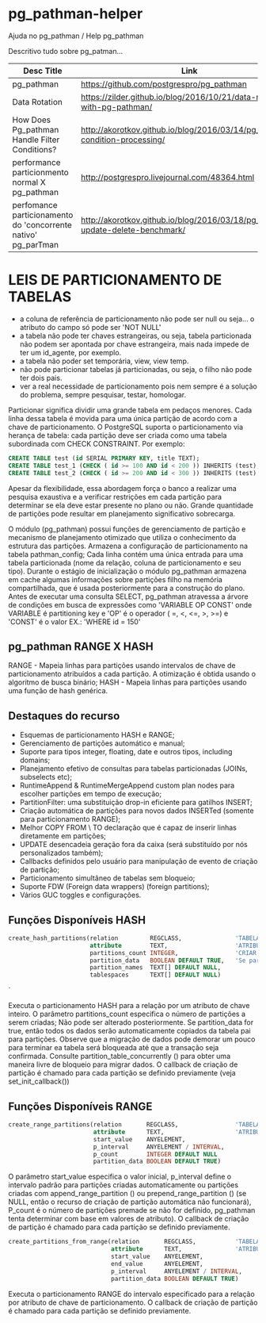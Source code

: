 # pg_pathman-helper
Ajuda no pg_pathman / Help pg_pathman

Descritivo tudo sobre pg_patman...

Desc Title  | Link
------------- | -------------
pg_pathman  | https://github.com/postgrespro/pg_pathman
Data Rotation | https://zilder.github.io/blog/2016/10/21/data-rotation-with-pg-pathman/
How Does Pg_pathman Handle Filter Conditions? | http://akorotkov.github.io/blog/2016/03/14/pg_pathman-condition-processing/
performance particionmento normal X pg_pathman | http://postgrespro.livejournal.com/48364.html
perfomance particionamento do 'concorrente nativo' pg_parTman | http://akorotkov.github.io/blog/2016/03/18/pg_pathman-update-delete-benchmark/


# LEIS DE PARTICIONAMENTO DE TABELAS
- a coluna de referência de particionamento não pode ser null ou seja... o atributo do campo só pode ser 'NOT NULL'
- a tabela não pode ter chaves estrangeiras, ou seja, tabela particionada não podem ser apontada por chave estrangeira, mais nada impede de ter um id_agente, por exemplo.
- a tabela não poder set temporária, view, view temp.
- não pode particionar tabelas já particionadas, ou seja, o filho não pode ter dois pais.
- ver a real necessidade de particionamento pois nem sempre é a solução do problema, sempre pesquisar, testar, homologar.

Particionar significa dividir uma grande tabela em pedaços menores. 
Cada linha dessa tabela é movida para uma única partição de acordo com a chave de particionamento. 
O PostgreSQL suporta o particionamento via herança de tabela: cada partição deve ser criada como uma tabela subordinada com 
CHECK CONSTRAINT. Por exemplo:

```sql
CREATE TABLE test (id SERIAL PRIMARY KEY, title TEXT);
CREATE TABLE test_1 (CHECK ( id >= 100 AND id < 200 )) INHERITS (test);
CREATE TABLE test_2 (CHECK ( id >= 200 AND id < 300 )) INHERITS (test);
```

Apesar da flexibilidade, essa abordagem força o banco a realizar uma pesquisa exaustiva e a 
verificar restrições em cada partição para determinar se ela deve estar presente no plano ou não. 
Grande quantidade de partições pode resultar em planejamento significativo sobrecarga.

O módulo (pg_pathman) possui funções de gerenciamento de partição e mecanismo de planejamento otimizado que utiliza o conhecimento da estrutura das partições. 
Armazena a configuração de particionamento na tabela pathman_config; 
Cada linha contém uma única entrada para uma tabela particionada (nome da relação, coluna de particionamento e seu tipo). 
Durante o estágio de inicialização o módulo pg_pathman armazena em cache algumas informações sobre partições filho na memória compartilhada, 
que é usada posteriormente para a construção do plano. 
Antes de executar uma consulta SELECT, pg_pathman atravessa a árvore de condições em busca de expressões como 
'VARIABLE OP CONST' onde VARIABLE é partitioning key e 'OP' é o operador ( =, <, <=, >, >=) e 'CONST' é o valor
EX.: 'WHERE id = 150'

## pg_pathman RANGE X HASH ##

RANGE 	- Mapeia linhas para partições usando intervalos de chave de particionamento atribuídos a cada partição. 
A otimização é obtida usando o algoritmo de busca binário;
HASH 	- Mapeia linhas para partições usando uma função de hash genérica.

## Destaques do recurso ##

- Esquemas de particionamento HASH e RANGE;
- Gerenciamento de partições automático e manual;
- Suporte para tipos integer, floating, date e outros tipos, including domains;
- Planejamento efetivo de consultas para tabelas particionadas (JOINs, subselects etc);
- RuntimeAppend & RuntimeMergeAppend custom plan nodes para escolher partições em tempo de execução;
- PartitionFilter: uma substituição drop-in eficiente para gatilhos INSERT;
- Criação automática de partições para novos dados INSERTed (somente para particionamento RANGE);
- Melhor COPY FROM \ TO declaração que é capaz de inserir linhas diretamente em partições;
- UPDATE desencadeia geração fora da caixa (será substituído por nós personalizados também);
- Callbacks definidos pelo usuário para manipulação de evento de criação de partição;
- Particionamento simultâneo de tabelas sem bloqueio;
- Suporte FDW (Foreign data wrappers) (foreign partitions);
- Vários GUC toggles e configurações.

## Funções Disponíveis HASH ##

```sql
create_hash_partitions(relation         REGCLASS, 				'TABELA PARTICIONAR'
                       attribute        TEXT,					'ATRIBUTO DE PARTICIONAMENTO'
                       partitions_count INTEGER,				'CRIAR X PARTICIONAMENTOS'
                       partition_data   BOOLEAN DEFAULT TRUE,	'Se partition_data for true, então todos os dados serão automaticamente copiados da tabela pai para partições'
                       partition_names  TEXT[] DEFAULT NULL,	
                       tablespaces      TEXT[] DEFAULT NULL)
 ```
`		       
					   
Executa o particionamento HASH para a relação por um atributo de chave inteiro. 
O parâmetro partitions_count especifica o número de partições a serem criadas; 
Não pode ser alterado posteriormente. Se partition_data for true, então todos os dados serão automaticamente copiados da tabela pai para partições. 
Observe que a migração de dados pode demorar um pouco para terminar ea tabela será bloqueada até que a transação seja confirmada. 
Consulte partition_table_concurrently () para obter uma maneira livre de bloqueio para migrar dados. 
O callback de criação de partição é chamado para cada partição se definido previamente (veja set_init_callback())

## Funções Disponíveis RANGE ##


```sql
create_range_partitions(relation       REGCLASS,				'TABELA PARTICIONAR'
                        attribute      TEXT,					'ATRIBUTO DE PARTICIONAMENTO'
                        start_value    ANYELEMENT,
                        p_interval     ANYELEMENT / INTERVAL,
                        p_count        INTEGER DEFAULT NULL
                        partition_data BOOLEAN DEFAULT TRUE)
 ```
						
O parâmetro start_value especifica o valor inicial, p_interval define o intervalo padrão para partições criadas automaticamente 
ou partições criadas com append_range_partition () ou prepend_range_partition () 
(se NULL, então o recurso de criação de partição automática não funcionará), P_count é o número de partições premade 
se não for definido, pg_pathman tenta determinar com base em valores de atributo). O callback de criação de partição é chamado para cada partição se 
definido previamente.

```sql
create_partitions_from_range(relation       REGCLASS,			'TABELA PARTICIONAR'
                             attribute      TEXT,				'ATRIBUTO DE PARTICIONAMENTO'
                             start_value    ANYELEMENT,
                             end_value      ANYELEMENT,
                             p_interval     ANYELEMENT / INTERVAL,
                             partition_data BOOLEAN DEFAULT TRUE)
 ```
						
Executa o particionamento RANGE do intervalo especificado para a relação por atributo de chave de particionamento. 
O callback de criação de partição é chamado para cada partição se definido previamente.


